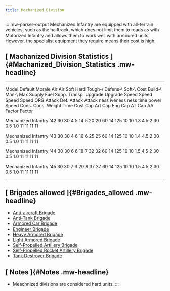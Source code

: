 ```yaml
---
title: Mechanized_Division
---
```

::: mw-parser-output
Mechanized Infantry are equipped with all-terrain vehicles, such as the
halftrack, which does not limit them to roads as with Motorized Infantry
and allows them to work well with armoured units. However, the
specialist equipment they require means their cost is high.

## [ Machanized Division Statistics ]{#Machanized_Division_Statistics .mw-headline}

  -------------------------- --------- -------- -------- ------ -------- -------- --------- ---------- -------- -- ------ --------- ------- ------- -------- ------- ------- --------- --------- --------- ------- ------- ------- -------
  Model                      Default   Morale   Air      Air    Soft     Hard     Tough-\   Defens-\   Soft-\      Cost   Build-\   Man-\   Max     Supply   Fuel    Supp.   Transp.   Upgrade   Upgrade   Speed   Speed   Speed   Speed
                             ORG                Attack   Def.   Attack   Attack   ness      iveness    ness               time      power   Speed   Cons.    Cons.           Weight    Time      Cost      Cap Art Cap Eng Cap AT  Cap AA
                                                                                                                                                                                       Factor    Factor                            

  Mechanized Infantry \'42   30        30       4        5      14       5        20        20         60          14     125       10      10      1.3      4.5     2       30        0.5       1.0       11      11      11      11

  Mechanized Infantry \'43   30        30       4        6      16       6        25        25         60          14     125       10      10      1.4      4.5     2       30        0.5       1.0       11      11      11      11

  Mechanized Infantry \'44   30        30       6        6      18       7        32        32         60          14     125       10      10      1.5      4.5     2       30        0.5       1.0       11      11      11      11

  Mechanized Infantry \'45   30        30       7        6      20       8        37        37         60          14     125       10      10      1.5      4.5     2       30        0.5       1.0       11      11      11      11
  -------------------------- --------- -------- -------- ------ -------- -------- --------- ---------- -------- -- ------ --------- ------- ------- -------- ------- ------- --------- --------- --------- ------- ------- ------- -------

## [ Brigades allowed ]{#Brigades_allowed .mw-headline}

-   [Anti-aircraft
    Brigade](/wiki/Anti-aircraft_Brigade "Anti-aircraft Brigade")
-   [Anti-Tank Brigade](/wiki/Anti-Tank_Brigade "Anti-Tank Brigade")
-   [Armored Car
    Brigade](/wiki/Armored_Car_Brigade "Armored Car Brigade")
-   [Engineer Brigade](/wiki/Engineer_Brigade "Engineer Brigade")
-   [Heavy Armored
    Brigade](/wiki/Heavy_Armored_Brigade "Heavy Armored Brigade")
-   [Light Armored
    Brigade](/wiki/Light_Armored_Brigade "Light Armored Brigade")
-   [Self-Propelled Artillery
    Brigade](/wiki/Self-Propelled_Artillery_Brigade "Self-Propelled Artillery Brigade")
-   [Self-Propelled Rocket Artillery
    Brigade](/wiki/Self-Propelled_Rocket_Artillery_Brigade "Self-Propelled Rocket Artillery Brigade")
-   [Tank Destroyer
    Brigade](/wiki/Tank_Destroyer_Brigade "Tank Destroyer Brigade")

## [ Notes ]{#Notes .mw-headline}

-   Meachnized divisions are considered hard units.
:::
